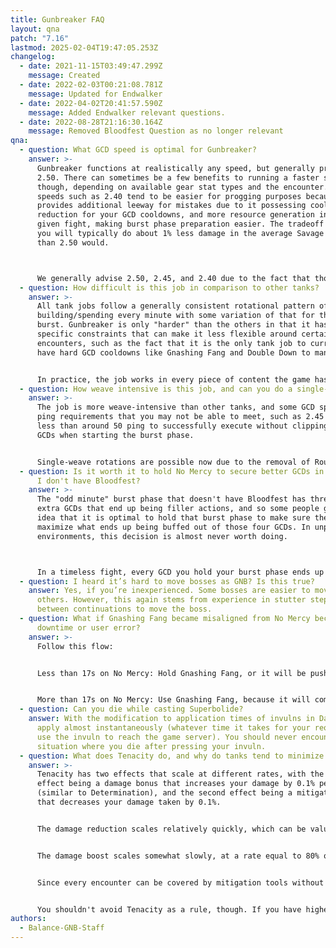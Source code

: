 ```yaml
---
title: Gunbreaker FAQ
layout: qna
patch: "7.16"
lastmod: 2025-02-04T19:47:05.253Z
changelog:
  - date: 2021-11-15T03:49:47.299Z
    message: Created
  - date: 2022-02-03T00:21:08.781Z
    message: Updated for Endwalker
  - date: 2022-04-02T20:41:57.590Z
    message: Added Endwalker relevant questions.
  - date: 2022-08-28T21:16:30.164Z
    message: Removed Bloodfest Question as no longer relevant
qna:
  - question: What GCD speed is optimal for Gunbreaker?
    answer: >-
      Gunbreaker functions at realistically any speed, but generally prefers
      2.50. There can sometimes be a few benefits to running a faster speed
      though, depending on available gear stat types and the encounter. Faster
      speeds such as 2.40 tend to be easier for progging purposes because it
      provides additional leeway for mistakes due to it possessing cooldown
      reduction for your GCD cooldowns, and more resource generation in any
      given fight, making burst phase preparation easier. The tradeoff is that
      you will typically do about 1% less damage in the average Savage encounter
      than 2.50 would.



      We generally advise 2.50, 2.45, and 2.40 due to the fact that those three speeds in specific are respective playstyle breakpoints that do not drift No Mercy. Any speed inbetween these ranges will introduce drift to No Mercy to some extent.
  - question: How difficult is this job in comparison to other tanks?
    answer: >-
      All tank jobs follow a generally consistent rotational pattern of
      building/spending every minute with some variation of that for the 120s
      burst. Gunbreaker is only "harder" than the others in that it has some
      specific constraints that can make it less flexible around certain
      encounters, such as the fact that it is the only tank job to currently
      have hard GCD cooldowns like Gnashing Fang and Double Down to manage.


      In practice, the job works in every piece of content the game has to offer and can even be an insightful experience for learning how to play at a higher level for end-game optimization.
  - question: How weave intensive is this job, and can you do a single-weave rotation?
    answer: >-
      The job is more weave-intensive than other tanks, and some GCD speeds have
      ping requirements that you may not be able to meet, such as 2.45 requiring
      less than around 50 ping to successfully execute without clipping your
      GCDs when starting the burst phase.


      Single-weave rotations are possible now due to the removal of Rough Divide in Dawntrail. It may prove difficult to consistently execute a single-weave rotation during periods of high tank damage due to the necessity of mitigation usage, but this can usually be accomodated for by shuffling cooldowns/burst timing/mitigation timing around.
  - question: Is it worth it to hold No Mercy to secure better GCDs in No Mercy when
      I don't have Bloodfest?
    answer: >-
      The "odd minute" burst phase that doesn't have Bloodfest has three to four
      extra GCDs that end up being filler actions, and so some people get the
      idea that it is optimal to hold that burst phase to make sure they
      maximize what ends up being buffed out of those four GCDs. In unplanned
      environments, this decision is almost never worth doing.



      In a timeless fight, every GCD you hold your burst phase ends up losing 1/24 of a future burst phase. This loses more average DPS than the buffed GCD gains, unless you already know how the fight timeline plays out and you have determined that you do not lose cooldown usages from delaying. You can still lose average DPS even if you do not lose cooldown usages from the fact that you will push GCDs out of party raid buffs by delaying your burst phase.
  - question: I heard it’s hard to move bosses as GNB? Is this true?
    answer: Yes, if you’re inexperienced. Some bosses are easier to move than
      others. However, this again stems from experience in stutter stepping
      between continuations to move the boss.
  - question: What if Gnashing Fang became misaligned from No Mercy because of
      downtime or user error?
    answer: >-
      Follow this flow:


      Less than 17s on No Mercy: Hold Gnashing Fang, or it will be pushed out of No Mercy.


      More than 17s on No Mercy: Use Gnashing Fang, because it will come up during the latter half of No Mercy.
  - question: Can you die while casting Superbolide?
    answer: With the modification to application times of invulns in Dawntrail, they
      apply almost instantaneously (whatever time it takes for your request to
      use the invuln to reach the game server). You should never encounter a
      situation where you die after pressing your invuln.
  - question: What does Tenacity do, and why do tanks tend to minimize its use?
    answer: >-
      Tenacity has two effects that scale at different rates, with the first
      effect being a damage bonus that increases your damage by 0.1% per tier
      (similar to Determination), and the second effect being a mitigation bonus
      that decreases your damage taken by 0.1%.


      The damage reduction scales relatively quickly, which can be valuable in situations where damage isn't required (which usually isn't the case, so we don't prioritize this since our mitigation will cover the fight with or without Tenacity).


      The damage boost scales somewhat slowly, at a rate equal to 80% of the tiering rate of Determination. This means that you get less damage boost per stat point invested, albeit not by a great difference.


      Since every encounter can be covered by mitigation tools without any Tenacity, there's no reason to sacrifice damage on best-in-slot sets (or progression sets) for week 1 sets or parsing parties and potentially risk missing a DPS check that you could have made by having better stats on your gear.


      You shouldn't avoid Tenacity as a rule, though. If you have higher item level gear that has Tenacity, it's definitely better than your lower item level gear.
authors:
  - Balance-GNB-Staff
---
```

